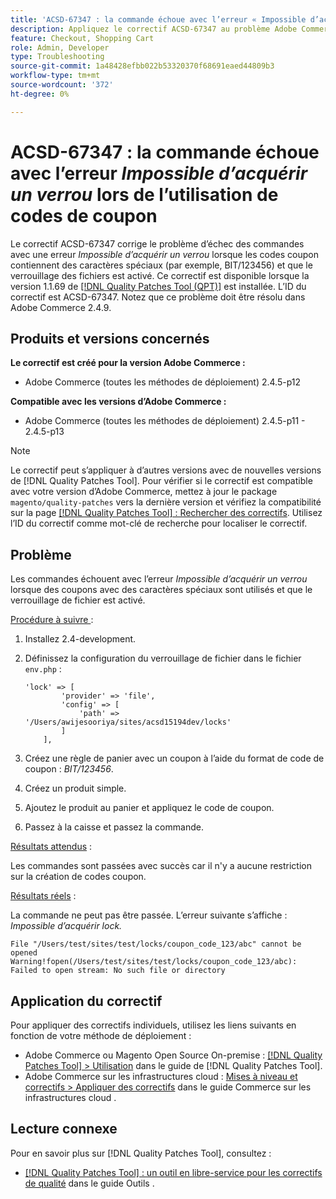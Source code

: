 ```yaml
---
title: 'ACSD-67347 : la commande échoue avec l’erreur « Impossible d’acquérir un verrou » lors de l’utilisation de codes de coupon'
description: Appliquez le correctif ACSD-67347 au problème Adobe Commerce où les commandes échouent avec une erreur « Impossible d’acquérir un verrou » lorsque les codes coupon contiennent des caractères spéciaux (par exemple, BIT/123456) et que le verrouillage des fichiers est activé.
feature: Checkout, Shopping Cart
role: Admin, Developer
type: Troubleshooting
source-git-commit: 1a48428efbb022b53320370f68691eaed44809b3
workflow-type: tm+mt
source-wordcount: '372'
ht-degree: 0%

---
```



# ACSD-67347 : la commande échoue avec l’erreur *Impossible d’acquérir un verrou* lors de l’utilisation de codes de coupon

Le correctif ACSD-67347 corrige le problème d’échec des commandes avec une erreur *Impossible d’acquérir un verrou* lorsque les codes coupon contiennent des caractères spéciaux (par exemple, BIT/123456) et que le verrouillage des fichiers est activé. Ce correctif est disponible lorsque la version 1.1.69 de [[!DNL Quality Patches Tool (QPT)]](/help/tools/quality-patches-tool/quality-patches-tool-to-self-serve-quality-patches.md) est installée. L’ID du correctif est ACSD-67347. Notez que ce problème doit être résolu dans Adobe Commerce 2.4.9.

## Produits et versions concernés

**Le correctif est créé pour la version Adobe Commerce :**

* Adobe Commerce (toutes les méthodes de déploiement) 2.4.5-p12

**Compatible avec les versions d’Adobe Commerce :**

* Adobe Commerce (toutes les méthodes de déploiement) 2.4.5-p11 - 2.4.5-p13

>[!NOTE]
>
>Le correctif peut s’appliquer à d’autres versions avec de nouvelles versions de [!DNL Quality Patches Tool]. Pour vérifier si le correctif est compatible avec votre version d’Adobe Commerce, mettez à jour le package `magento/quality-patches` vers la dernière version et vérifiez la compatibilité sur la page [[!DNL Quality Patches Tool] : Rechercher des correctifs](https://experienceleague.adobe.com/tools/commerce-quality-patches/index.html?lang=fr). Utilisez l’ID du correctif comme mot-clé de recherche pour localiser le correctif.

## Problème

Les commandes échouent avec l’erreur *Impossible d’acquérir un verrou* lorsque des coupons avec des caractères spéciaux sont utilisés et que le verrouillage de fichier est activé.

<u>Procédure à suivre </u> :

1. Installez 2.4-development.
1. Définissez la configuration du verrouillage de fichier dans le fichier `env.php` :

   ```
   'lock' => [
           'provider' => 'file',
           'config' => [
               'path' => '/Users/awijesooriya/sites/acsd15194dev/locks'
           ]
       ],
   ```

1. Créez une règle de panier avec un coupon à l’aide du format de code de coupon : *BIT/123456*.
1. Créez un produit simple.
1. Ajoutez le produit au panier et appliquez le code de coupon.
1. Passez à la caisse et passez la commande.

<u>Résultats attendus</u> :

Les commandes sont passées avec succès car il n&#39;y a aucune restriction sur la création de codes coupon.

<u>Résultats réels</u> :

La commande ne peut pas être passée. L’erreur suivante s’affiche : *Impossible d’acquérir lock.*

```
File "/Users/test/sites/test/locks/coupon_code_123/abc" cannot be opened Warning!fopen(/Users/test/sites/test/locks/coupon_code_123/abc): Failed to open stream: No such file or directory
```

## Application du correctif

Pour appliquer des correctifs individuels, utilisez les liens suivants en fonction de votre méthode de déploiement :

* Adobe Commerce ou Magento Open Source On-premise : [[!DNL Quality Patches Tool] > Utilisation](/help/tools/quality-patches-tool/usage.md) dans le guide de [!DNL Quality Patches Tool].
* Adobe Commerce sur les infrastructures cloud : [Mises à niveau et correctifs > Appliquer des correctifs](https://experienceleague.adobe.com/docs/commerce-cloud-service/user-guide/develop/upgrade/apply-patches.html?lang=fr) dans le guide Commerce sur les infrastructures cloud .

## Lecture connexe

Pour en savoir plus sur [!DNL Quality Patches Tool], consultez :

* [[!DNL Quality Patches Tool] : un outil en libre-service pour les correctifs de qualité](/help/tools/quality-patches-tool/quality-patches-tool-to-self-serve-quality-patches.md) dans le guide Outils .
